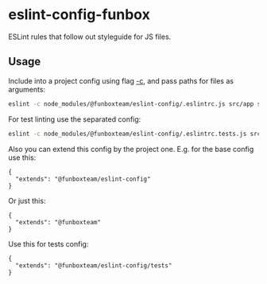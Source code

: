# eslint-config-funbox

ESLint rules that follow out styleguide for JS files.

## Usage

Include into a project config using flag [-c](http://eslint.org/docs/user-guide/command-line-interface#-c---config),
and pass paths for files as arguments:

```sh
eslint -c node_modules/@funboxteam/eslint-config/.eslintrc.js src/app src/sandbox
```

For test linting use the separated config:

```sh 
eslint -c node_modules/@funboxteam/eslint-config/.eslintrc.tests.js src/tests
```

Also you can extend this config by the project one. E.g. for the base config use this:

```
{
  "extends": "@funboxteam/eslint-config"
}
``` 

Or just this:

```
{
  "extends": "@funboxteam"
}
``` 

Use this for tests config:

```
{
  "extends": "@funboxteam/eslint-config/tests"
}
``` 

